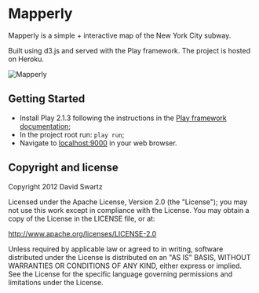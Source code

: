 # Mapperly

Mapperly is a simple + interactive map of the New York City subway. 

Built using d3.js and served with the Play framework. The project is hosted on Heroku.

![Mapperly](https://raw.github.com/daveswartz/mapperly/master/mapperly.png)

## Getting Started

* Install Play 2.1.3 following the instructions in the [Play framework documentation](http://www.playframework.com/documentation/2.1.3/Installing);
* In the project root run: `play run`;
* Navigate to [localhost:9000](localhost:9000) in your web browser.

## Copyright and license

Copyright 2012 David Swartz

Licensed under the Apache License, Version 2.0 (the "License");
you may not use this work except in compliance with the License.
You may obtain a copy of the License in the LICENSE file, or at:

   http://www.apache.org/licenses/LICENSE-2.0

Unless required by applicable law or agreed to in writing, software
distributed under the License is distributed on an "AS IS" BASIS,
WITHOUT WARRANTIES OR CONDITIONS OF ANY KIND, either express or implied.
See the License for the specific language governing permissions and
limitations under the License.